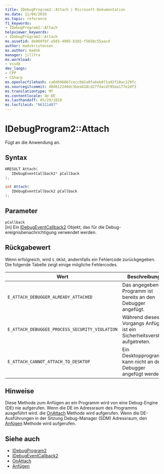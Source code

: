 ```yaml
---
title: IDebugProgram2::Attach | Microsoft-Dokumentation
ms.date: 11/04/2016
ms.topic: reference
f1_keywords:
- IDebugProgram2::Attach
helpviewer_keywords:
- IDebugProgram2::Attach
ms.assetid: de069fbf-a565-4905-b102-f5658c55aacd
author: madskristensen
ms.author: madsk
manager: jillfra
ms.workload:
- vssdk
dev_langs:
- CPP
- CSharp
ms.openlocfilehash: ca0d696067cecc042a0fa6eb071a92f18ac229fc
ms.sourcegitcommit: 40d612240dc5bea418cd27fdacdf85ea177e2df3
ms.translationtype: MT
ms.contentlocale: de-DE
ms.lasthandoff: 05/29/2019
ms.locfileid: "66311407"
---
```

# <a name="idebugprogram2attach"></a>IDebugProgram2::Attach
Fügt an die Anwendung an.

## <a name="syntax"></a>Syntax

```cpp
HRESULT Attach( 
   IDebugEventCallback2* pCallback
);
```

```csharp
int Attach( 
   IDebugEventCallback2 pCallback
);
```

## <a name="parameters"></a>Parameter
`pCallback`\
[in] Ein [IDebugEventCallback2](../../../extensibility/debugger/reference/idebugeventcallback2.md) Objekt, das für die Debug-ereignisbenachrichtigung verwendet werden.

## <a name="return-value"></a>Rückgabewert
 Wenn erfolgreich, wird `S_OK`ist, andernfalls ein Fehlercode zurückgegeben. Die folgende Tabelle zeigt einige mögliche Fehlercodes.

|Wert|Beschreibung|
|-----------|-----------------|
|`E_ATTACH_DEBUGGER_ALREADY_ATTACHED`|Das angegebene Programm ist bereits an den Debugger angefügt.|
|`E_ATTACH_DEBUGGEE_PROCESS_SECURITY_VIOLATION`|Während dieses Vorgangs Anfügen ist ein Sicherheitsverstoß aufgetreten.|
|`E_ATTACH_CANNOT_ATTACH_TO_DESKTOP`|Ein Desktopprogramm kann nicht an den Debugger angefügt werden.|

## <a name="remarks"></a>Hinweise
 Diese Methode zum Anfügen an ein Programm wird von eine Debug-Engine (DE) nie aufgerufen. Wenn die DE im Adressraum des Programms ausgeführt wird. die [OnAttach](../../../extensibility/debugger/reference/idebugprogramnodeattach2-onattach.md) Methode wird aufgerufen. Wenn die DE-Ausführungen in der Sitzung Debug-Manager (SDM) Adressraum, den [Anfügen](../../../extensibility/debugger/reference/idebugengine2-attach.md) Methode wird aufgerufen.

## <a name="see-also"></a>Siehe auch
- [IDebugProgram2](../../../extensibility/debugger/reference/idebugprogram2.md)
- [IDebugEventCallback2](../../../extensibility/debugger/reference/idebugeventcallback2.md)
- [OnAttach](../../../extensibility/debugger/reference/idebugprogramnodeattach2-onattach.md)
- [Anfügen](../../../extensibility/debugger/reference/idebugengine2-attach.md)